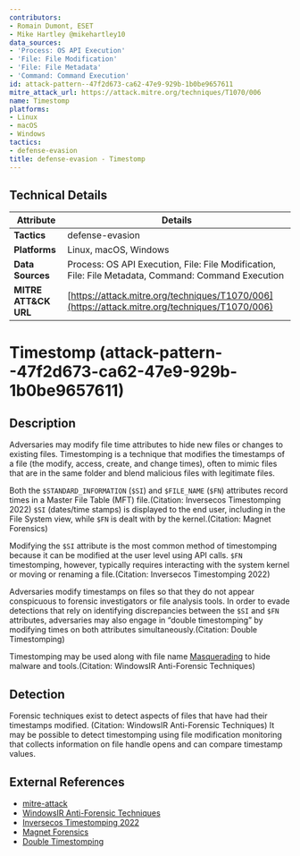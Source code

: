 ```yaml
---
contributors:
- Romain Dumont, ESET
- Mike Hartley @mikehartley10
data_sources:
- 'Process: OS API Execution'
- 'File: File Modification'
- 'File: File Metadata'
- 'Command: Command Execution'
id: attack-pattern--47f2d673-ca62-47e9-929b-1b0be9657611
mitre_attack_url: https://attack.mitre.org/techniques/T1070/006
name: Timestomp
platforms:
- Linux
- macOS
- Windows
tactics:
- defense-evasion
title: defense-evasion - Timestomp
---
```


## Technical Details

| Attribute | Details |
|-----------|----------|
| **Tactics** | defense-evasion |
| **Platforms** | Linux, macOS, Windows |
| **Data Sources** | Process: OS API Execution, File: File Modification, File: File Metadata, Command: Command Execution |
| **MITRE ATT&CK URL** | [https://attack.mitre.org/techniques/T1070/006](https://attack.mitre.org/techniques/T1070/006) |

# Timestomp (attack-pattern--47f2d673-ca62-47e9-929b-1b0be9657611)

## Description
Adversaries may modify file time attributes to hide new files or changes to existing files. Timestomping is a technique that modifies the timestamps of a file (the modify, access, create, and change times), often to mimic files that are in the same folder and blend malicious files with legitimate files.

Both the `$STANDARD_INFORMATION` (`$SI`) and `$FILE_NAME` (`$FN`) attributes record times in a Master File Table (MFT) file.(Citation: Inversecos Timestomping 2022) `$SI` (dates/time stamps) is displayed to the end user, including in the File System view, while `$FN` is dealt with by the kernel.(Citation: Magnet Forensics)

Modifying the `$SI` attribute is the most common method of timestomping because it can be modified at the user level using API calls. `$FN` timestomping, however, typically requires interacting with the system kernel or moving or renaming a file.(Citation: Inversecos Timestomping 2022)

Adversaries modify timestamps on files so that they do not appear conspicuous to forensic investigators or file analysis tools. In order to evade detections that rely on identifying discrepancies between the `$SI` and `$FN` attributes, adversaries may also engage in “double timestomping” by modifying times on both attributes simultaneously.(Citation: Double Timestomping)

Timestomping may be used along with file name [Masquerading](https://attack.mitre.org/techniques/T1036) to hide malware and tools.(Citation: WindowsIR Anti-Forensic Techniques)

## Detection
Forensic techniques exist to detect aspects of files that have had their timestamps modified. (Citation: WindowsIR Anti-Forensic Techniques) It may be possible to detect timestomping using file modification monitoring that collects information on file handle opens and can compare timestamp values.

## External References
- [mitre-attack](https://attack.mitre.org/techniques/T1070/006)
- [WindowsIR Anti-Forensic Techniques](http://windowsir.blogspot.com/2013/07/howto-determinedetect-use-of-anti.html)
- [Inversecos Timestomping 2022](https://www.inversecos.com/2022/04/defence-evasion-technique-timestomping.html)
- [Magnet Forensics](https://www.magnetforensics.com/blog/expose-evidence-of-timestomping-with-the-ntfs-timestamp-mismatch-artifact-in-magnet-axiom-4-4/)
- [Double Timestomping](https://x.com/matthewdunwoody/status/1519846657646604289)
